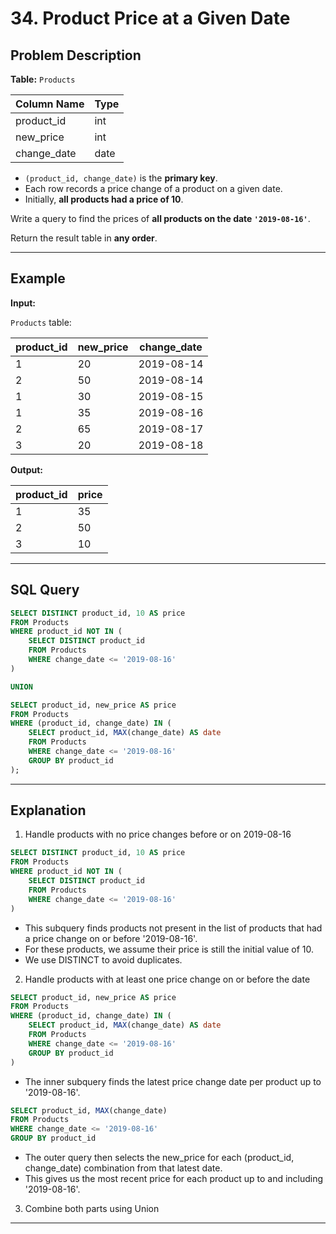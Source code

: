 # 34. Product Price at a Given Date

## Problem Description

**Table:** `Products`

| Column Name   | Type    |
|---------------|---------|
| product_id    | int     |
| new_price     | int     |
| change_date   | date    |

- `(product_id, change_date)` is the **primary key**.
- Each row records a price change of a product on a given date.
- Initially, **all products had a price of 10**.

Write a query to find the prices of **all products on the date `'2019-08-16'`**.

Return the result table in **any order**.

---

## Example

**Input:**

`Products` table:

| product_id | new_price | change_date |
|------------|-----------|-------------|
| 1          | 20        | 2019-08-14  |
| 2          | 50        | 2019-08-14  |
| 1          | 30        | 2019-08-15  |
| 1          | 35        | 2019-08-16  |
| 2          | 65        | 2019-08-17  |
| 3          | 20        | 2019-08-18  |

**Output:**

| product_id | price |
|------------|-------|
| 1          | 35    |
| 2          | 50    |
| 3          | 10    |

---

## SQL Query

```sql
SELECT DISTINCT product_id, 10 AS price
FROM Products
WHERE product_id NOT IN (
    SELECT DISTINCT product_id
    FROM Products
    WHERE change_date <= '2019-08-16'
)

UNION

SELECT product_id, new_price AS price
FROM Products
WHERE (product_id, change_date) IN (
    SELECT product_id, MAX(change_date) AS date
    FROM Products
    WHERE change_date <= '2019-08-16'
    GROUP BY product_id
);
```
---
## Explanation
1. Handle products with no price changes before or on 2019-08-16<br>
```sql
SELECT DISTINCT product_id, 10 AS price
FROM Products
WHERE product_id NOT IN (
    SELECT DISTINCT product_id
    FROM Products
    WHERE change_date <= '2019-08-16'
)
```
- This subquery finds products not present in the list of products that had a price change on or before '2019-08-16'.
- For these products, we assume their price is still the initial value of 10.
- We use DISTINCT to avoid duplicates.
  
2. Handle products with at least one price change on or before the date<br>
```sql
SELECT product_id, new_price AS price
FROM Products
WHERE (product_id, change_date) IN (
    SELECT product_id, MAX(change_date) AS date
    FROM Products
    WHERE change_date <= '2019-08-16'
    GROUP BY product_id
)
```
- The inner subquery finds the latest price change date per product up to '2019-08-16'.<br>
```sql
SELECT product_id, MAX(change_date)
FROM Products
WHERE change_date <= '2019-08-16'
GROUP BY product_id
```
- The outer query then selects the new_price for each (product_id, change_date) combination from that latest date.
- This gives us the most recent price for each product up to and including '2019-08-16'.
3. Combine both parts using Union
---
